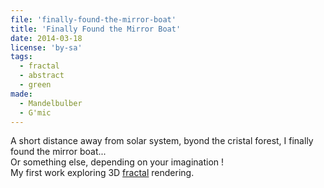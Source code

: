 ```yaml
---
file: 'finally-found-the-mirror-boat'
title: 'Finally Found the Mirror Boat'
date: 2014-03-18
license: 'by-sa'
tags:
  - fractal
  - abstract
  - green
made:
  - Mandelbulber
  - G'mic
---
```


A short distance away from solar system, byond the cristal forest, I finally found the mirror boat...  
Or something else, depending on your imagination !  
My first work exploring 3D [fractal](http://en.wikipedia.org/wiki/Fractal) rendering.
